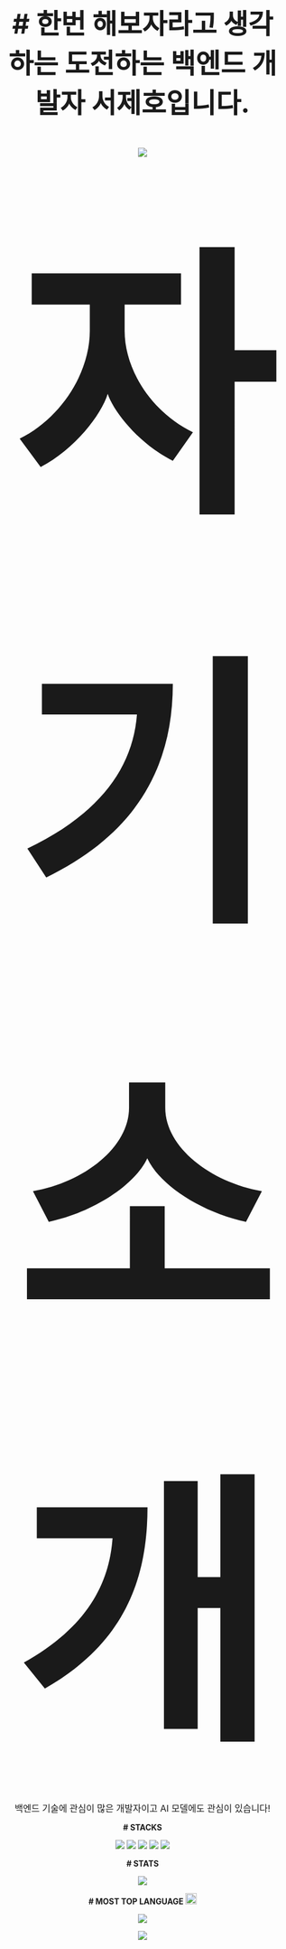
<p align="center "style="font-size: 48px;">
  <strong># 한번 해보자라고 생각하는 도전하는 백엔드 개발자 서제호입니다.</strong>
</p>

<p align="center">
  <a href="https://hits.seeyoufarm.com">
    <img src="https://hits.seeyoufarm.com/api/count/incr/badge.svg?url=https%3A%2F%2Fgithub.com%2Flemonticsoul&count_bg=%233DBCC8&title_bg=%23555555&icon=&icon_color=%23E7E7E7&title=hits&edge_flat=false"/>
  </a>
</p>

<p align="center">
  <strong style="font-size: 500px;">자기소개</strong><br>
  <span style="font-size: 16px;">
    백엔드 기술에 관심이 많은 개발자이고 AI 모델에도 관심이 있습니다!
  </span>
</p>

<p align="center""style="font-size: 500px;">
  <strong># STACKS</strong>
</p>


<p align="center">
  <img src="https://img.shields.io/badge/spring boot-6DB33F?style=for-the-badge&logo=spring boot&logoColor=white"> <img src="https://img.shields.io/badge/python -3776AB?style=for-the-badge&logo=python&logoColor=white"> <img src="https://img.shields.io/badge/pytorch-EE4C2C?style=for-the-badge&logo=pytorch&logoColor=white"> <img src="https://img.shields.io/badge/R-276DC3?style=for-the-badge&logo=R&logoColor=white"> <img src="https://img.shields.io/badge/mariadb-1F305F?style=for-the-badge&logo=mariadb&logoColor=white">
</p>

<p align="center""style="font-size: 500px;">
  <strong># STATS</strong>
</p>

<p align="center">
  <img src="https://github-readme-stats.vercel.app/api?username=lemonticsoul&show_icons=true&theme=dracula">
</p>

<p align="center" "style="font-size: 500px;">
  <strong># MOST TOP LANGUAGE <img src="https://github.com/fluidicon.png" width="20" height="20"></strong>
</p>

<p align="center">
  <img src="https://github-readme-stats.vercel.app/api/top-langs/?username=lemonticsoul&layout=compact&theme=dracula">
</p>

<p align="center">
  <a href="mailto:sjho714@naver.com">
    <img src="https://img.shields.io/badge/Gmail-d14836?style=flat-square&logo=Gmail&logoColor=white&link=sjho714@naver.com"/>
  </a>
</p>
